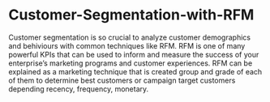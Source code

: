 # Customer-Segmentation-with-RFM
Customer segmentation is so crucial to analyze customer demographics and behiviours with common techniques like RFM. RFM is one of many powerful KPIs that can be used to inform and measure the success of your enterprise’s marketing programs and customer experiences. RFM can be explained as a marketing technique that is created group and grade of each of them to determine best customers or campaign target customers depending recency, frequency, monetary.
